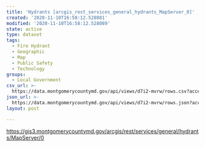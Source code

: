 ```yaml
---
title: 'Hydrants [arcgis_rest_services_general_hydrants_MapServer_0]'
created: '2020-11-10T16:58:12.528081'
modified: '2020-11-10T16:58:12.528089'
state: active
type: dataset
tags:
  - Fire Hydrant
  - Geographic
  - Map
  - Public Safety
  - Technology
groups:
  - Local Government
csv_url: >-
  https://data.montgomerycountymd.gov/api/views/d7i2-mvrw/rows.csv?accessType=DOWNLOAD
json_url: >-
  https://data.montgomerycountymd.gov/api/views/d7i2-mvrw/rows.json?accessType=DOWNLOAD
layout: post

---
```

https://gis3.montgomerycountymd.gov/arcgis/rest/services/general/hydrants/MapServer/0
